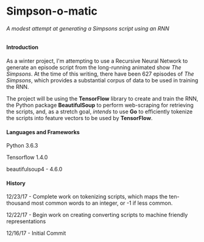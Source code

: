 # Simpson-o-matic #
###### A modest attempt at generating a Simpsons script using an RNN #####

#### Introduction
As a winter project, I'm attempting to use a Recursive Neural Network to
generate an episode script from the long-running animated show _The Simpsons_.
At the time of this writing, there have been 627 episodes of _The Simpsons_,
which provides a substantial corpus of data to be used in training the RNN.

The project will be using the **TensorFlow** library to create and train the RNN,
the Python package **BeautifulSoup** to perform web-scraping for retrieving the
scripts, and, as a stretch goal, _intends_ to use **Go** to efficiently tokenize 
the scripts into feature vectors to be used by **TensorFlow**.

#### Languages and Frameworks

Python 3.6.3

Tensorflow 1.4.0

beautifulsoup4 - 4.6.0


#### History

12/23/17 - Complete work on tokenizing scripts, which maps the
ten-thousand most common words to an integer, or -1 if less common.

12/22/17 - Begin work on creating converting scripts to machine
friendly representations

12/16/17 - Initial Commit